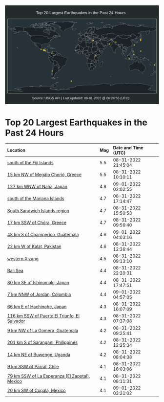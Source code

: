 ![Map](./map.png)

# Top 20 Largest Earthquakes in the Past 24 Hours

| Location | Mag | Date and Time (UTC) |
|:---|:---|:---|
| [south of the Fiji Islands](https://earthquake.usgs.gov/earthquakes/eventpage/us7000i459) | 5.5 | 08-31-2022 21:45:04 |
| [15 km NW of Megálo Chorió, Greece](https://earthquake.usgs.gov/earthquakes/eventpage/us7000i3yp) | 5.5 | 08-31-2022 10:10:11 |
| [127 km WNW of Naha, Japan](https://earthquake.usgs.gov/earthquakes/eventpage/us7000i46m) | 4.8 | 09-01-2022 02:02:55 |
| [south of the Mariana Islands](https://earthquake.usgs.gov/earthquakes/eventpage/us7000i42s) | 4.7 | 08-31-2022 17:14:47 |
| [South Sandwich Islands region](https://earthquake.usgs.gov/earthquakes/eventpage/us7000i41b) | 4.7 | 08-31-2022 15:50:53 |
| [17 km SSW of Chóra, Greece](https://earthquake.usgs.gov/earthquakes/eventpage/us7000i3ym) | 4.7 | 08-31-2022 09:56:40 |
| [48 km S of Champerico, Guatemala](https://earthquake.usgs.gov/earthquakes/eventpage/us7000i47f) | 4.6 | 09-01-2022 04:03:16 |
| [22 km W of Kalat, Pakistan](https://earthquake.usgs.gov/earthquakes/eventpage/us7000i3zb) | 4.6 | 08-31-2022 12:36:44 |
| [western Xizang](https://earthquake.usgs.gov/earthquakes/eventpage/us7000i3yg) | 4.5 | 08-31-2022 09:13:10 |
| [Bali Sea](https://earthquake.usgs.gov/earthquakes/eventpage/us7000i45k) | 4.4 | 08-31-2022 22:20:31 |
| [80 km SE of Ishinomaki, Japan](https://earthquake.usgs.gov/earthquakes/eventpage/us7000i432) | 4.4 | 08-31-2022 17:47:51 |
| [7 km NNW of Jordán, Colombia](https://earthquake.usgs.gov/earthquakes/eventpage/us7000i47m) | 4.4 | 09-01-2022 04:57:05 |
| [66 km E of Hachinohe, Japan](https://earthquake.usgs.gov/earthquakes/eventpage/us7000i41g) | 4.3 | 08-31-2022 16:07:09 |
| [116 km SSW of Puerto El Triunfo, El Salvador](https://earthquake.usgs.gov/earthquakes/eventpage/us7000i3xv) | 4.3 | 08-31-2022 07:37:08 |
| [9 km NW of La Gomera, Guatemala](https://earthquake.usgs.gov/earthquakes/eventpage/us7000i3yi) | 4.2 | 08-31-2022 09:25:41 |
| [201 km S of Sarangani, Philippines](https://earthquake.usgs.gov/earthquakes/eventpage/us7000i3z9) | 4.2 | 08-31-2022 12:25:34 |
| [14 km NE of Buwenge, Uganda](https://earthquake.usgs.gov/earthquakes/eventpage/us7000i3yv) | 4.2 | 08-31-2022 08:04:38 |
| [9 km SSW of Parral, Chile](https://earthquake.usgs.gov/earthquakes/eventpage/us7000i41c) | 4.1 | 08-31-2022 16:03:06 |
| [79 km SSW of La Esperanza (El Zapotal), Mexico](https://earthquake.usgs.gov/earthquakes/eventpage/us7000i3ya) | 4.1 | 08-31-2022 08:11:31 |
| [20 km SW of Copala, Mexico](https://earthquake.usgs.gov/earthquakes/eventpage/us7000i46w) | 4.1 | 09-01-2022 03:21:02 |

